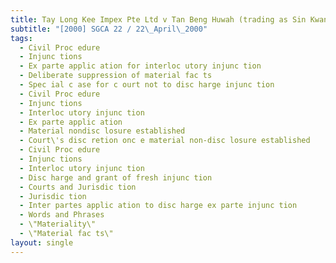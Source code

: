 ```yaml
---
title: Tay Long Kee Impex Pte Ltd v Tan Beng Huwah (trading as Sin Kwang Wah)
subtitle: "[2000] SGCA 22 / 22\_April\_2000"
tags:
  - Civil Proc edure
  - Injunc tions
  - Ex parte applic ation for interloc utory injunc tion
  - Deliberate suppression of material fac ts
  - Spec ial c ase for c ourt not to disc harge injunc tion
  - Civil Proc edure
  - Injunc tions
  - Interloc utory injunc tion
  - Ex parte applic ation
  - Material nondisc losure established
  - Court\'s disc retion onc e material non-disc losure established
  - Civil Proc edure
  - Injunc tions
  - Interloc utory injunc tion
  - Disc harge and grant of fresh injunc tion
  - Courts and Jurisdic tion
  - Jurisdic tion
  - Inter partes applic ation to disc harge ex parte injunc tion
  - Words and Phrases
  - \"Materiality\"
  - \"Material fac ts\"
layout: single
---
```


